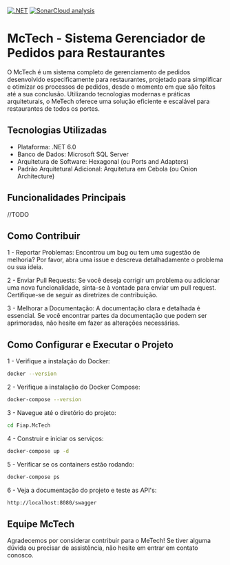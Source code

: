 [![.NET](https://github.com/Grupo-68-FIAP/Fiap.McTech/actions/workflows/dotnet.yml/badge.svg)](https://github.com/Grupo-68-FIAP/Fiap.McTech/actions/workflows/dotnet.yml) [![SonarCloud analysis](https://github.com/Grupo-68-FIAP/Fiap.McTech/actions/workflows/sonarcloud.yml/badge.svg)](https://github.com/Grupo-68-FIAP/Fiap.McTech/actions/workflows/sonarcloud.yml)
# McTech - Sistema Gerenciador de Pedidos para Restaurantes

O McTech é um sistema completo de gerenciamento de pedidos desenvolvido especificamente para restaurantes, projetado para simplificar e otimizar os processos de pedidos, desde o momento em que são feitos até a sua conclusão. 
Utilizando tecnologias modernas e práticas arquiteturais, o MeTech oferece uma solução eficiente e escalável para restaurantes de todos os portes.

## Tecnologias Utilizadas
 - Plataforma: .NET 6.0
 - Banco de Dados: Microsoft SQL Server
 - Arquitetura de Software: Hexagonal (ou Ports and Adapters)
 - Padrão Arquitetural Adicional: Arquitetura em Cebola (ou Onion Architecture)

## Funcionalidades Principais

//TODO

## Como Contribuir

1 - Reportar Problemas: Encontrou um bug ou tem uma sugestão de melhoria? Por favor, abra uma issue e descreva detalhadamente o problema ou sua ideia.

2 - Enviar Pull Requests: Se você deseja corrigir um problema ou adicionar uma nova funcionalidade, sinta-se à vontade para enviar um pull request. Certifique-se de seguir as diretrizes de contribuição.

3 - Melhorar a Documentação: A documentação clara e detalhada é essencial. Se você encontrar partes da documentação que podem ser aprimoradas, não hesite em fazer as alterações necessárias.


## Como Configurar e Executar o Projeto

1 - Verifique a instalação do Docker:

```sh
docker --version
```

2 - Verifique a instalação do Docker Compose:

```sh
docker-compose --version
```

3 - Navegue até o diretório do projeto:

```sh
cd Fiap.McTech
```

4 - Construir e iniciar os serviços:

```sh
docker-compose up -d
```

5 - Verificar se os containers estão rodando:

```sh
docker-compose ps
```

6 - Veja a documentação do projeto e teste as API's:

```sh
http://localhost:8080/swagger
```

## Equipe McTech
Agradecemos por considerar contribuir para o MeTech! Se tiver alguma dúvida ou precisar de assistência, não hesite em entrar em contato conosco.
